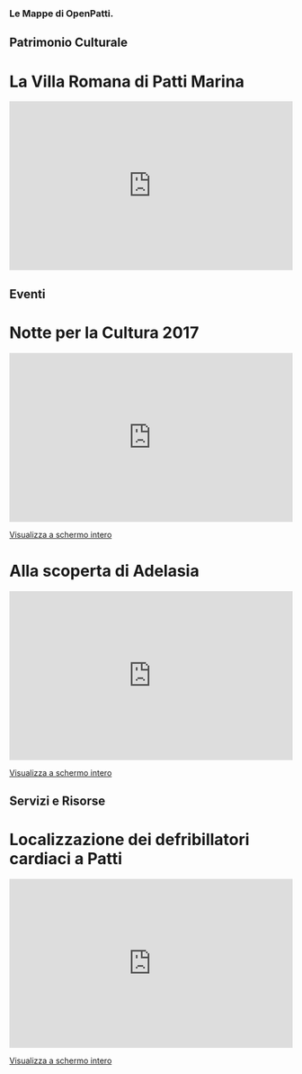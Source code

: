 ### Le Mappe di OpenPatti.

## Patrimonio Culturale

# La Villa Romana di Patti Marina
<iframe width="100%" height="300px" frameBorder="0" src="https://umap.openstreetmap.fr/it/map/la-villa-romana-di-patti-marina_61891?scaleControl=false&miniMap=false&scrollWheelZoom=false&zoomControl=true&allowEdit=false&moreControl=true&datalayersControl=true&onLoadPanel=undefined&captionBar=false"></iframe>

## Eventi

# Notte per la Cultura 2017
<iframe width="100%" height="300px" frameBorder="0" src="https://umap.openstreetmap.fr/it/map/notte-per-la-cultura-2017-centro-storico-di-patti_159845?scaleControl=false&miniMap=false&scrollWheelZoom=false&zoomControl=true&allowEdit=false&moreControl=true&searchControl=null&tilelayersControl=null&embedControl=null&datalayersControl=true&onLoadPanel=caption&captionBar=false"></iframe><p><a href="https://umap.openstreetmap.fr/it/map/notte-per-la-cultura-2017-centro-storico-di-patti_159845">Visualizza a schermo intero</a></p>

# Alla scoperta di Adelasia
<iframe width="100%" height="300px" frameBorder="0" src="https://umap.openstreetmap.fr/it/map/alla-scoperta-di-adelasia-del-vasto-sulle-orme-di-_141271?scaleControl=false&miniMap=false&scrollWheelZoom=false&zoomControl=true&allowEdit=false&moreControl=true&searchControl=null&tilelayersControl=null&embedControl=null&datalayersControl=true&onLoadPanel=caption&captionBar=false"></iframe><p><a href="https://umap.openstreetmap.fr/it/map/alla-scoperta-di-adelasia-del-vasto-sulle-orme-di-_141271">Visualizza a schermo intero</a></p>

## Servizi e Risorse

# Localizzazione dei defribillatori cardiaci a Patti
<iframe width="100%" height="300px" frameBorder="0" src="https://umap.openstreetmap.fr/it/map/localizzazione-defibrillatori-cardiaci-a-patti_90814?scaleControl=false&miniMap=false&scrollWheelZoom=false&zoomControl=true&allowEdit=false&moreControl=true&searchControl=null&tilelayersControl=null&embedControl=null&datalayersControl=true&onLoadPanel=caption&captionBar=false"></iframe><p><a href="https://umap.openstreetmap.fr/it/map/localizzazione-defibrillatori-cardiaci-a-patti_90814">Visualizza a schermo intero</a></p>
